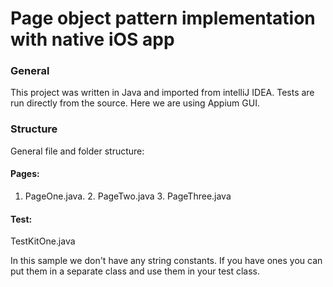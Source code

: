 # Page object pattern implementation with native iOS app
### General
This project was written in Java and imported from intelliJ IDEA. Tests are run directly from the source. Here we are using Appium GUI.

### Structure 
General file and folder structure:
#### Pages:	
  1. PageOne.java. 2. PageTwo.java 3. PageThree.java 
#### Test:
  TestKitOne.java

  In this sample we don't have any string constants. If you have ones you can put them in a separate class and use them in your test class.

